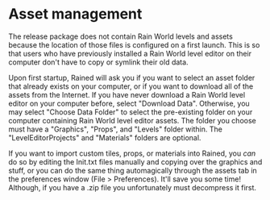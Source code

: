 # Asset management
The release package does not contain Rain World levels and assets because the location of those files is configured on a first launch. This is so that users who have previously installed a Rain World level editor on their computer don't have to copy or symlink their old data.

Upon first startup, Rained will ask you if you want to select an asset folder that already exists on your computer, or if you want to download all of the assets from the Internet. If you have never download a Rain World level editor on your computer before, select "Download Data". Otherwise, you may select "Choose Data Folder" to select the pre-existing folder on your computer containing Rain World level editor assets. The folder you choose must have a "Graphics", "Props", and "Levels" folder within. The "LevelEditorProjects" and "Materials" folders are optional.

If you want to import custom tiles, props, or materials into Rained, you *can* do so by editing the Init.txt files manually and copying over the graphics and stuff, or you can do the same thing automagically through the assets tab in the preferences window (File > Preferences). It'll save you some time! Although, if you have a .zip file you unfortunately must decompress it first.
